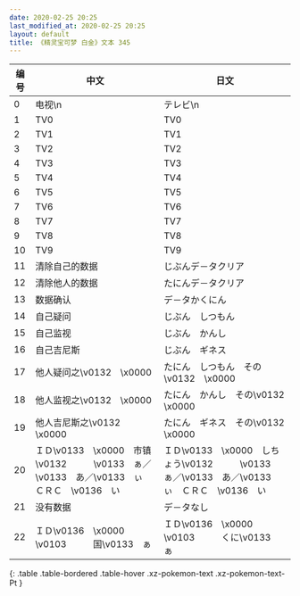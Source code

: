 ```yaml
---
date: 2020-02-25 20:25
last_modified_at: 2020-02-25 20:25
layout: default
title: 《精灵宝可梦 白金》文本 345
---
```

| 编号 | 中文 | 日文 |
| ---- | ---- | ---- |
| 0 | 电视\n | テレビ\n |
| 1 | TV0 | TV0 |
| 2 | TV1 | TV1 |
| 3 | TV2 | TV2 |
| 4 | TV3 | TV3 |
| 5 | TV4 | TV4 |
| 6 | TV5 | TV5 |
| 7 | TV6 | TV6 |
| 8 | TV7 | TV7 |
| 9 | TV8 | TV8 |
| 10 | TV9 | TV9 |
| 11 | 清除自己的数据 | じぶんデ－タクリア |
| 12 | 清除他人的数据 | たにんデ－タクリア |
| 13 | 数据确认 | デ－タかくにん |
| 14 | 自己疑问 | じぶん　しつもん |
| 15 | 自己监视 | じぶん　かんし |
| 16 | 自己吉尼斯 | じぶん　ギネス |
| 17 | 他人疑问之\v0132　\x0000 | たにん　しつもん　その\v0132　\x0000 |
| 18 | 他人监视之\v0132　\x0000 | たにん　かんし　その\v0132　\x0000 |
| 19 | 他人吉尼斯之\v0132　\x0000 | たにん　ギネス　その\v0132　\x0000 |
| 20 | ＩＤ\v0133　\x0000　市镇\v0132　　　\v0133　ぁ／\v0133　あ／\v0133　ぃ　ＣＲＣ　\v0136　い | ＩＤ\v0133　\x0000　しちょう\v0132　　　\v0133　ぁ／\v0133　あ／\v0133　ぃ　ＣＲＣ　\v0136　い |
| 21 | 没有数据 | デ－タなし |
| 22 | ＩＤ\v0136　\x0000　\v0103　　　国\v0133　ぁ | ＩＤ\v0136　\x0000　\v0103　　　くに\v0133　ぁ |
{: .table .table-bordered .table-hover .xz-pokemon-text .xz-pokemon-text-Pt }